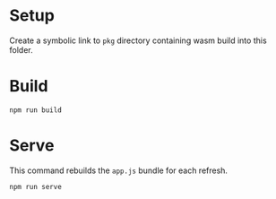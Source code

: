 # Setup

Create a symbolic link to `pkg` directory containing wasm build into this folder.

# Build

```shell
npm run build
```

# Serve

This command rebuilds the `app.js` bundle for each refresh.

```shell
npm run serve
```
